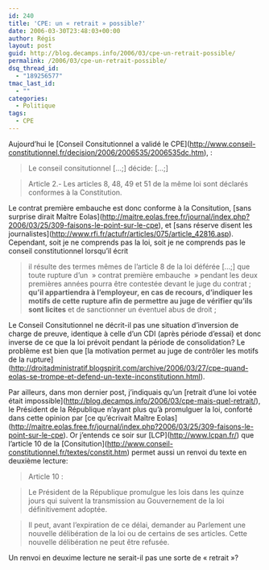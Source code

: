 ```yaml
---
id: 240
title: 'CPE: un « retrait » possible?'
date: 2006-03-30T23:48:03+00:00
author: Régis
layout: post
guid: http://blog.decamps.info/2006/03/cpe-un-retrait-possible/
permalink: /2006/03/cpe-un-retrait-possible/
dsq_thread_id:
  - "189256577"
tmac_last_id:
  - ""
categories:
  - Politique
tags:
  - CPE
---
```

Aujourd’hui le \[Conseil Consitutionnel a validé le CPE\](http://www.conseil-constitutionnel.fr/decision/2006/2006535/2006535dc.htm), :

> Le conseil consitutionnel […;] décide: […;]
  
> Article 2.- Les articles 8, 48, 49 et 51 de la même loi sont déclarés conformes à la Constitution. 

Le contrat première embauche est donc conforme à la Consitution, \[sans surprise dirait Maître Eolas\](http://maitre.eolas.free.fr/journal/index.php?2006/03/25/309-faisons-le-point-sur-le-cpe), et \[sans réserve disent les journalistes\](http://www.rfi.fr/actufr/articles/075/article_42816.asp). Cependant, soit je ne comprends pas la loi, soit je ne comprends pas le conseil constitutionnel lorsqu’il écrit

> il résulte des termes mêmes de l’article 8 de la loi déférée […;] que toute rupture d’un  » contrat première embauche  » pendant les deux premières années pourra être contestée devant le juge du contrat ; **qu’il appartiendra à l&#8217;employeur, en cas de recours, d’indiquer les motifs de cette rupture afin de permettre au juge de vérifier qu’ils sont licites** et de sanctionner un éventuel abus de droit ; 

Le Conseil Consitutionnel ne décrit-il pas une situation d’inversion de charge de preuve, identique à celle d’un CDI (après période d’essai) et donc inverse de ce que la loi prévoit pendant la période de consolidation? Le problème est bien que \[la motivation permet au juge de contrôler les motifs de la rupture\](http://droitadministratif.blogspirit.com/archive/2006/03/27/cpe-quand-eolas-se-trompe-et-defend-un-texte-inconstitutionn.html).

Par ailleurs, dans mon dernier post, j’indiquais qu’un \[retrait d’une loi votée était impossible\](http://blog.decamps.info/2006/03/cpe-mais-quel-retrait/), le Président de la République n’ayant plus qu’à promulguer la loi, conforté dans cette opinion par \[ce qu’écrivait Maître Eolas\](http://maitre.eolas.free.fr/journal/index.php?2006/03/25/309-faisons-le-point-sur-le-cpe). Or j’entends ce soir sur \[LCP\](http://www.lcpan.fr/) que l’article 10 de la \[Consitution\](http://www.conseil-constitutionnel.fr/textes/constit.htm) permet aussi un renvoi du texte en deuxième lecture:

> Article 10 :
  
> 
  
> Le Président de la République promulgue les lois dans les quinze jours qui suivent la transmission au Gouvernement de la loi définitivement adoptée.
  
> 
  
> Il peut, avant l’expiration de ce délai, demander au Parlement une nouvelle délibération de la loi ou de certains de ses articles. Cette nouvelle délibération ne peut être refusée. 

Un renvoi en deuxime lecture ne serait-il pas une sorte de « retrait »?
